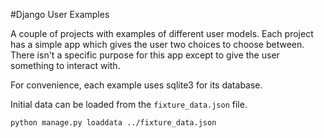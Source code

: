 #Django User Examples

A couple of projects with examples of different user models. Each project has a simple app which gives the user two choices to choose between. There isn't a specific purpose for this app except to give the user something to interact with.

For convenience, each example uses sqlite3 for its database.

Initial data can be loaded from the `fixture_data.json` file.

```
python manage.py loaddata ../fixture_data.json
```
